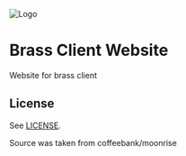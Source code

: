 ![Logo](docs/media/favicon.ico) 

# Brass Client Website
Website for brass client

## License

See [LICENSE](LICENSE.md).

Source was taken from coffeebank/moonrise